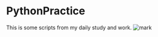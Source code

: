 # PythonPractice
This is some scripts from my daily study and work.
![mark](http://om7ydlhid.bkt.clouddn.com/pics/20170303/125958941.jpg)
